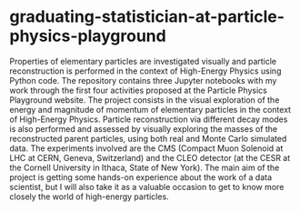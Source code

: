 # graduating-statistician-at-particle-physics-playground
Properties of elementary particles are investigated visually and particle reconstruction is performed in the context of High-Energy Physics using Python code.
The repository contains three Jupyter notebooks with my work through the first four activities proposed at the Particle Physics Playground website. The project consists in the visual exploration of the energy and magnitude of momentum of elementary particles in the context of High-Energy Physics. Particle reconstruction via different decay modes is also performed and assessed by visually exploring the masses of the reconstructed parent particles, using both real and Monte Carlo simulated data. The experiments involved are the CMS (Compact Muon Solenoid at LHC at CERN, Geneva, Switzerland) and the CLEO detector (at the CESR at the Cornell University in Ithaca, State of New York). The main aim of the project is getting some hands-on experience about the work of a data scientist, but I will also take it as a valuable occasion to get to know more closely the world of high-energy particles.
